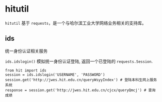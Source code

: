# hitutil

`hitutil` 基于 `requests`，是一个与哈尔滨工业大学网络业务相关的支持库。

## ids

统一身份认证相关服务

`ids.idslogin()` 模拟统一身份认证登陆, 返回一个已登陆的 `requests.Session`.

```python3
from hit import ids
session = ids.idslogin('USERNAME', 'PASSWORD')
session.get('http://jwes.hit.edu.cn/queryWsyyIndex') # 登陆本科生网上服务系统
response = session.get('http://jwes.hit.edu.cn/cjcx/queryQmcj') # 查询成绩
```
